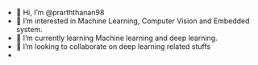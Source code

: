 - 👋 Hi, I’m @prarththanan98
- 👀 I’m interested in Machine Learning, Computer Vision and Embedded system.
- 🌱 I’m currently learning Machine learning and deep learning.
- 💞️ I’m looking to collaborate on deep learning related stuffs
- 

<!---
prarththanan98/prarththanan98 is a ✨ special ✨ repository because its `README.md` (this file) appears on your GitHub profile.
You can click the Preview link to take a look at your changes.
--->
